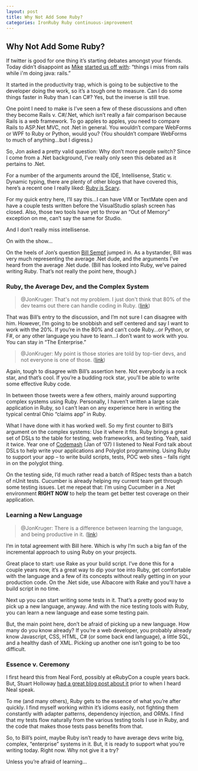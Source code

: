 ```yaml
---
layout: post
title: Why Not Add Some Ruby?
categories: IronRuby Ruby continuous-improvement
---
```

## Why Not Add Some Ruby?

If twitter is good for one thing it’s starting debates amongst your friends. Today didn’t disappoint as [Mike](http://twitter.com/mikelikesbikes) [started us off with](http://twitter.com/mikelikesbikes/status/20327495866): “things i miss from rails while i'm doing java: rails.”

It started in the productivity trap, which is going to be subjective to the developer doing the work, so it’s a tough one to measure. Can I do some things faster in Ruby than I can C#? Yes, but the inverse is still true.

One point I need to make is I’ve seen a few of these discussions and often they become Rails v. C#/.Net, which isn’t really a fair comparison because Rails is a web framework. To go apples to  apples, you need to compare Rails to ASP.Net MVC, not .Net in general. You wouldn’t compare WebForms or WPF to Ruby or Python, would you? (You shouldn’t compare WebForms to much of anything…but I digress.)

So, Jon asked a pretty valid question: Why don’t more people switch? Since I come from a .Net background, I’ve really only seen this debated as it pertains to .Net.

For a number of the arguments around the IDE, Intellisense, Static v. Dynamic typing, there are plenty of other blogs that have covered this, here’s a recent one I really liked: [Ruby is Scary](http://devlicio.us/blogs/casey/archive/2010/07/31/ruby-is-scary.aspx).

For my quick entry here, I’ll say this…I can have VIM or TextMate open and have a couple tests written before the VisualStudio splash screen has closed. Also, those two tools have yet to throw an “Out of Memory” exception on me, can’t say the same for Studio.

And I don’t really miss intellisense.

On with the show…

On the heels of Jon’s question [Bill Sempf](http://twitter.com/sempf) jumped in. As a bystander, Bill was very much representing the average .Net dude, and the arguments I’ve heard from the average .Net dude. (Bill has looked into Ruby, we’ve paired writing Ruby. That’s not really the point here, though.)

### Ruby, the Average Dev, and the Complex System

> @JonKruger: That's not my problem. I just don't think that 80% of the dev teams out there can handle coding in Ruby. ([link](http://twitter.com/sempf/status/20329674218))

That was Bill’s entry to the discussion, and I’m not sure I can disagree with him. However, I’m going to be snobbish and self centered and say I want to work with the 20%. If you’re in the 80% and can’t code Ruby…or Python, or F#, or any other language you have to learn…I don’t want to work with you. You can stay in “The Enterprise.”

> @JonKruger: My point is those stories are told by top-tier devs, and not everyone is one of those. ([link](http://twitter.com/sempf/status/20335437396))

Again, tough to disagree with Bill’s assertion here. Not everybody is a rock star, and that’s cool. If you’re a budding rock star, you’ll be able to write some effective Ruby code.

In between those tweets were a few others, mainly around supporting complex systems using Ruby. Personally, I haven’t written a large scale application in Ruby, so I can’t lean on any experience here in writing the typical central Ohio “claims app” in Ruby.

What I have done with it has worked well. So my first counter to Bill’s argument on the complex systems: Use it where it fits. Ruby brings a great set of DSLs to the table for testing, web frameworks, and testing. Yeah, said it twice. Year one of [Codemash](http://codemash.org/) (Jan of ‘07) I listened to Neal Ford talk about DSLs to help write your applications and Polyglot programming. Using Ruby to support your app – to write build scripts, tests, POC web sites – falls right in on the polyglot thing.

On the testing side, I’d much rather read a batch of RSpec tests than a batch of nUnit tests. Cucumber is already helping my current team get through some testing issues. Let me repeat that: I’m using Cucumber in a .Net environment **RIGHT NOW** to help the team get better test coverage on their application.

### Learning a New Language

> @JonKruger: There is a difference between learning the language, and being productive in it. ([link](http://twitter.com/sempf/status/20335549836))

I’m in total agreement with Bill here. Which is why I’m such a big fan of the incremental approach to using Ruby on your projects.

Great place to start: use Rake as your build script. I’ve done this for a couple years now, it’s a great way to dip your toe into Ruby, get comfortable with the language and a few of its concepts without really getting in on your production code. On the .Net side, use Albacore with Rake and you’ll have a build script in no time.

Next up you can start writing some tests in it. That’s a pretty good way to pick up a new language, anyway. And with the nice testing tools with Ruby, you can learn a new language and ease some testing pain.

But, the main point here, don’t be afraid of picking up a new language. How many do you know already? If you’re a web developer, you probably already know Javascript, CSS, HTML, C# (or some back end language), a little SQL, and a healthy dash of XML. Picking up another one isn’t going to be too difficult.

### Essence v. Ceremony

I first heard this from Neal Ford, possibly at eRubyCon a couple years back. But, Stuart Holloway [had a great blog post about it](http://thinkrelevance.com/blog/2008/04/01/ending-legacy-code-in-our-lifetime.html) prior to when I heard Neal speak.

To me (and many others), Ruby gets to the essence of what you’re after quickly. I find myself working within it’s idioms easily, not fighting them constantly with adapter patterns, dependency injection, and ORMs. I find that my tests flow naturally from the various testing tools I use in Ruby, and the code that makes those tests pass benefits from that.

So, to Bill’s point, maybe Ruby isn’t ready to have average devs write big, complex, “enterprise” systems in it. But, it is ready to support what you’re writing today. Right now. Why not give it a try?

Unless you’re afraid of learning…
